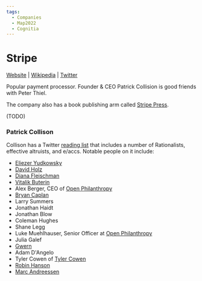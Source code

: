 ```yaml
---
tags:
  - Companies
  - Map2022
  - Cognitia
---
```

# Stripe
[Website]() | [Wikipedia]() |  [Twitter]()

Popular payment processor. Founder & CEO Patrick Collision is good friends with Peter Thiel.

The company also has a book publishing arm called [Stripe Press]().

(TODO)

### Patrick Collison

Collison has a Twitter [reading list](https://x.com/i/lists/810352678735781888/members) that includes a number of Rationalists, effective altruists, and e/accs. Notable people on it include:
- [Eliezer Yudkowsky](../../pages/Eliezer%20Yudkowsky.md)
- [David Holz](../../pages/David%20Holz.md)
- [Diana Fleischman](../../pages/Diana%20Fleischman.md)
- [Vitalik Buterin](../../pages/Vitalik%20Buterin.md)
- Alex Berger, CEO of [Open Philanthropy](../../pages/Open%20Philanthropy.md)
- [Bryan Caplan](../../pages/Bet%20On%20It.md)
- Larry Summers
- Jonathan Haidt
- Jonathan Blow
- Coleman Hughes
- Shane Legg
- Luke Muehlhauser, Senior Officer at [Open Philanthropy](../../pages/Open%20Philanthropy.md)
- Julia Galef
- [Gwern](../../pages/Gwern.md)
- Adam D'Angelo
- Tyler Cowen of [Tyler Cowen](Tyler%20Cowen.md)
- [Robin Hanson](../../pages/Overcoming%20Bias.md)
- [Marc Andreessen](../../pages/Marc%20Andreessen.md)
